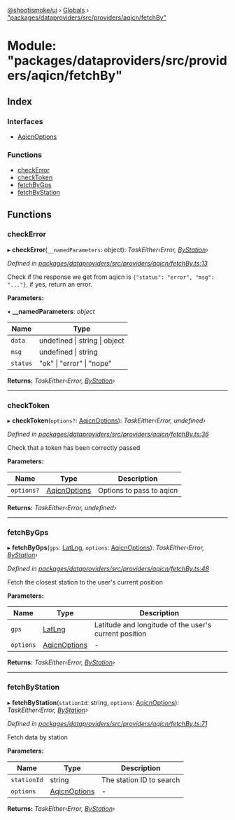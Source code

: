 [@shootismoke/ui](../README.md) › [Globals](../globals.md) › ["packages/dataproviders/src/providers/aqicn/fetchBy"](_packages_dataproviders_src_providers_aqicn_fetchby_.md)

# Module: "packages/dataproviders/src/providers/aqicn/fetchBy"

## Index

### Interfaces

* [AqicnOptions](../interfaces/_packages_dataproviders_src_providers_aqicn_fetchby_.aqicnoptions.md)

### Functions

* [checkError](_packages_dataproviders_src_providers_aqicn_fetchby_.md#checkerror)
* [checkToken](_packages_dataproviders_src_providers_aqicn_fetchby_.md#checktoken)
* [fetchByGps](_packages_dataproviders_src_providers_aqicn_fetchby_.md#fetchbygps)
* [fetchByStation](_packages_dataproviders_src_providers_aqicn_fetchby_.md#fetchbystation)

## Functions

###  checkError

▸ **checkError**(`__namedParameters`: object): *TaskEither‹Error, [ByStation](_packages_dataproviders_src_providers_aqicn_validation_.md#bystation)›*

*Defined in [packages/dataproviders/src/providers/aqicn/fetchBy.ts:13](https://github.com/shootismoke/common/blob/af8195a/packages/dataproviders/src/providers/aqicn/fetchBy.ts#L13)*

Check if the response we get from aqicn is `{"status": "error", "msg": "..."}`,
if yes, return an error.

**Parameters:**

▪ **__namedParameters**: *object*

Name | Type |
------ | ------ |
`data` | undefined &#124; string &#124; object |
`msg` | undefined &#124; string |
`status` | "ok" &#124; "error" &#124; "nope" |

**Returns:** *TaskEither‹Error, [ByStation](_packages_dataproviders_src_providers_aqicn_validation_.md#bystation)›*

___

###  checkToken

▸ **checkToken**(`options?`: [AqicnOptions](../interfaces/_packages_dataproviders_src_providers_aqicn_fetchby_.aqicnoptions.md)): *TaskEither‹Error, undefined›*

*Defined in [packages/dataproviders/src/providers/aqicn/fetchBy.ts:36](https://github.com/shootismoke/common/blob/af8195a/packages/dataproviders/src/providers/aqicn/fetchBy.ts#L36)*

Check that a token has been correctly passed

**Parameters:**

Name | Type | Description |
------ | ------ | ------ |
`options?` | [AqicnOptions](../interfaces/_packages_dataproviders_src_providers_aqicn_fetchby_.aqicnoptions.md) | Options to pass to aqicn  |

**Returns:** *TaskEither‹Error, undefined›*

___

###  fetchByGps

▸ **fetchByGps**(`gps`: [LatLng](../interfaces/_packages_dataproviders_src_types_.latlng.md), `options`: [AqicnOptions](../interfaces/_packages_dataproviders_src_providers_aqicn_fetchby_.aqicnoptions.md)): *TaskEither‹Error, [ByStation](_packages_dataproviders_src_providers_aqicn_validation_.md#bystation)›*

*Defined in [packages/dataproviders/src/providers/aqicn/fetchBy.ts:48](https://github.com/shootismoke/common/blob/af8195a/packages/dataproviders/src/providers/aqicn/fetchBy.ts#L48)*

Fetch the closest station to the user's current position

**Parameters:**

Name | Type | Description |
------ | ------ | ------ |
`gps` | [LatLng](../interfaces/_packages_dataproviders_src_types_.latlng.md) | Latitude and longitude of the user's current position  |
`options` | [AqicnOptions](../interfaces/_packages_dataproviders_src_providers_aqicn_fetchby_.aqicnoptions.md) | - |

**Returns:** *TaskEither‹Error, [ByStation](_packages_dataproviders_src_providers_aqicn_validation_.md#bystation)›*

___

###  fetchByStation

▸ **fetchByStation**(`stationId`: string, `options`: [AqicnOptions](../interfaces/_packages_dataproviders_src_providers_aqicn_fetchby_.aqicnoptions.md)): *TaskEither‹Error, [ByStation](_packages_dataproviders_src_providers_aqicn_validation_.md#bystation)›*

*Defined in [packages/dataproviders/src/providers/aqicn/fetchBy.ts:71](https://github.com/shootismoke/common/blob/af8195a/packages/dataproviders/src/providers/aqicn/fetchBy.ts#L71)*

Fetch data by station

**Parameters:**

Name | Type | Description |
------ | ------ | ------ |
`stationId` | string | The station ID to search  |
`options` | [AqicnOptions](../interfaces/_packages_dataproviders_src_providers_aqicn_fetchby_.aqicnoptions.md) | - |

**Returns:** *TaskEither‹Error, [ByStation](_packages_dataproviders_src_providers_aqicn_validation_.md#bystation)›*
